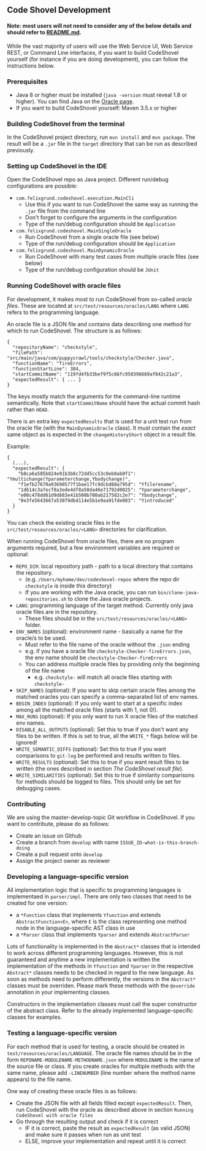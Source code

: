 ## Code Shovel Development

#### Note: most users will not need to consider any of the below details and should refer to [README.md](README.md).

While the vast majority of users will use the Web Service UI, Web Service REST, or Command Line interfaces, if you want to build CodeShovel yourself (for instance if you are doing development), you can follow the instructions below.

### Prerequisites

* Java 8 or higher must be installed (`java -version` must reveal 1.8 or higher). You can find Java on the [Oracle page](https://www.oracle.com/technetwork/java/javase/downloads/index.html).
* If you want to build CodeShovel yourself: Maven 3.5.x or higher


### Building CodeShovel from the terminal

In the CodeShovel project directory, run `mvn install` and `mvn package`. The result will be a `.jar` file in the `target` directory
that can be run as described previously.

### Setting up CodeShovel in the IDE

Open the CodeShovel repo as Java project. Different run/debug configurations are possible:
* `com.felixgrund.codeshovel.execution.MainCli`
  * Use this if you want to run CodeShovel the same way as running the `.jar` file from the command line
  * Don't forget to configure the arguments in the configuration
  * Type of the run/debug configuration should be `Application`
* `com.felixgrund.codeshovel.MainSingleOracle`
  * Run CodeShovel from a single oracle file (see below)
  * Type of the run/debug configuration should be `Application`
* `com.felixgrund.codeshovel.MainDynamicOracle`
  * Run CodeShovel with many test cases from multiple oracle files (see below)
  * Type of the run/debug configuration should be `JUnit`
 
### Running CodeShovel with oracle files

For development, it makes most to run CodeShovel from so-called *oracle files*. These are located at 
`src/test/resources/oracles/LANG` where `LANG` refers to the programming language.

An oracle file is a JSON file and contains data describing one method for which to run CodeShovel.
The structure is as follows:

```
{
  "repositoryName": "checkstyle",
  "filePath": "src/main/java/com/puppycrawl/tools/checkstyle/Checker.java", 
  "functionName": "fireErrors",
  "functionStartLine": 384,
  "startCommitName": "119fd4fb33bef9f5c66fc950396669af842c21a3",
  "expectedResult": { ... }
}
```

The keys mostly match the arguments for the command-line runtime semantically. Note that `startCommitName` should have
the actual commit hash rather than `HEAD`.

There is an extra key `expectedResults` that is used for a unit test run from the oracle file (with the `MainDynamicOracle` class).
It must contain the *exact* same object as is expected in the `changeHistoryShort` object in a result file. 

Example:

```
{
  (...),
  "expectedResult": {
    "b8ca6a585b824e91b3b8c72dd5cc53c0eb0ab0f1": "Ymultichange(Yparameterchange,Ybodychange)",
    "f1efb27670a93690577f1bae17fc9dcbd88a795d": "Yfilerename",
    "1d614c3a7ecf8a3ede4df8a50da46e71792d0025": "Yparameterchange",
    "e00c478dd61d9d883e41b500b780ab217582c2e7": "Ybodychange",
    "0e3fe5643667a53079dbd114e5b1e9aa91fde083": "Yintroduced"
  }
}
```

You can check the existing oracle files in the `src/test/resources/oracles/<LANG>` directories for clarification.

When running CodeShovel from oracle files, there are no program arguments required, 
but a few environment variables are required or optional:
* `REPO_DIR`: local repository path - path to a local directory that contains the repository.
  * (e.g. `/Users/myhome/dev/codeshovel-repos` where the repo dir `checkstyle` is inside this directory)
  * If you are working with the Java oracle, you can run `bin/clone-java-repositories.sh` to clone the Java oracle projects.
* `LANG`: programming language of the target method. Currently only java oracle files are in the repository.
  * These files should be in the `src/test/resources/oracles/<LANG>` folder.
* `ENV_NAMES` (optional): environment name - basically a name for the oracle/s to be used.
  * Must refer to the file name of the oracle without the `.json` ending
  * e.g. if you have a oracle file `checkstyle-Checker-fireErrors.json`, the env name should be `checkstyle-Checker-fireErrors`
  * You can address multiple oracle files by providing only the beginning of the file name
    * e.g. `checkstyle-` will match all oracle files starting with `checkstyle-`
* `SKIP_NAMES` (optional): If you want to skip certain oracle files among the matched oracles you can specify a comma-separated list of env names.
* `BEGIN_INDEX` (optional): If you only want to start at a specific index among all the matched oracle files (starts with 1, not 0!).
* `MAX_RUNS` (optional): If you only want to run X oracle files of the matched env names.
* `DISABLE_ALL_OUTPUTS` (optional): Set this to true if you don't want any files to be written. If this is set to true, all the `WRITE_*` flags below will be ignored!
* `WRITE_SEMANTIC_DIFFS` (optional): Set this to true if you want comparisons to `git-log` be performed and results written to files.
* `WRITE_RESULTS` (optional): Set this to true if you want result files  to be written (the ones described in section *The CodeShovel result file*).
* `WRITE_SIMILARITIES` (optional): Set this to true if similarity comparisons for methods should be logged to files. This should only be set for debugging cases.

### Contributing

We are using the master-develop-topic Git workflow in CodeShovel. If you want to contribute, please do as follows:

* Create an issue on Github
* Create a branch from `develop` with name `ISSUE_ID-what-is-this-branch-doing`
* Create a pull request onto `develop`
* Assign the project owner as reviewer


### Developing a language-specific version

All implementation logic that is specific to programming languages is implementaed in `parser/impl`. There are only two
classes that need to be created for one version:
- a `*Function` class that implements `Yfunction` and extends `AbstractFunction<E>`, where `E` is the class representing
one method node in the language-specific AST class in use
- a `*Parser` class that implements `Yparser` and extends `AbstractParser`

Lots of functionality is implemented in the `Abstract*` classes that is intended to work across different programming
languages. However, this is not guaranteed and anytime a new implementation is written the implementation of the methods
in `Yfunction` and `Yparser` in the respective `Abstract*` classes needs to be checked in regard to the new language.
As soon as methods need to perform differently, the versions in the `Abstract*` classes must be overriden. Please mark
these methods with the `@override` annotation in your implementing classes.

Constructors in the implementation classes must call the super constructor of the abstract class. Refer to the 
already implemented language-specific classes for examples.


### Testing a language-specific version

For each method that is used for testing, a oracle should be created in `test/resources/oracles/LANGUAGE`. The oracle file names
should be in the form `REPONAME-MODULENAME-METHODNAME.json` where `MODULENAME` is the name of the source file or class. If you
create oracles for multiple methods with the same name, please add `-LINENUMBER` (line number where the method name appears) 
to the file name.

One way of creating these oracle files is as follows:
- Create the JSON file with all fields filled except `expectedResult`. Then, run CodeShovel with the oracle as described above
in section `Running CodeShovel with oracle files`
- Go through the resulting output and check if it is correct
  - IF it is correct, paste the result as `expectedResult` (as valid JSON) and make sure it passes when run as unit test 
  - ELSE, improve your implementation and repeat until it is correct
